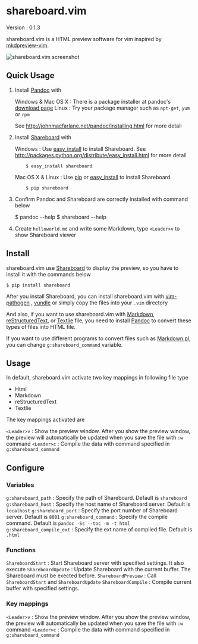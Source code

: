 shareboard.vim
=============================================================================

Version
:   0.1.3

shareboard.vim is a HTML preview software for vim inspired by [mkdpreview-vim][].

![shareboard.vim screenshot](https://raw.github.com/lambdalisue/shareboard.vim/master/static/screenshot001.png "Screenshot")

[mkdpreview-vim]: https://github.com/mattn/mkdpreview-vim


Quick Usage
-----------------------------------------------------------------------------

1.  Install [Pandoc][] with

    Windows & Mac OS X
    :   There is a package installer at pandoc's
        [download page](http://code.google.com/p/pandoc/downloads/list)
    Linux
    :   Try your package manager such as `apt-get`, `yum` or `rpm`

    See http://johnmacfarlane.net/pandoc/installing.html for more detail

2.  Install [Shareboard][] with

    Windows
    :   Use [easy_install][] to install Shareboard. See
        http://packages.python.org/distribute/easy_install.html for more detail

            $ easy_install shareboard

    Mac OS X & Linux
    :   Use [pip][] or [easy_install][] to install Shareboard.

            $ pip shareboard

3.  Confirm Pandoc and Shareboard are correctly installed with command below

    $ pandoc --help
    $ shareboard --help

4.  Create `helloworld.md` and write some Markdown, type `<Leader>v` to show
    Shareboard viewer

[easy_install]: http://packages.python.org/distribute/easy_install.html
[pip]: http://www.pip-installer.org/en/latest/

    
Install
-----------------------------------------------------------------------------

shareboard.vim use [Shareboard][] to display the preview, so you have to install
it with the commands below

    $ pip install shareboard

After you install Shareboard, you can install shareboard.vim with [vim-pathogen][]
, [vundle][] or simply copy the files into your `.vim` directory

And also, if you want to use shareboard.vim with [Markdown][],
[reStructuredText][], or [Textlie][] file, you need to install [Pandoc][] to
convert these types of files into HTML file.

If you want to use different programs to convert files such as [Markdown.pl][],
you can change `g:shareboard_command` variable.

[Shareboard]: https://github.com/lambdalisue/Shareboard
[vim-pathogen]: https://github.com/tpope/vim-pathogen
[vundle]: https://github.com/gmarik/vundle
[Markdown]: http://daringfireball.net/projects/markdown/
[reStructuredText]: http://docutils.sourceforge.net/rst.html
[Textlie]: http://textile.thresholdstate.com/
[Pandoc]: http://johnmacfarlane.net/pandoc/
[Markdown.pl]: http://search.cpan.org/~sekimura/Text-Markdown-Discount-0.04/xt/MarkdownXS.pl

Usage
-----------------------------------------------------------------------------

In default, shareboard.vim activate two key mappings in following file type

-   Html
-   Markdown
-   reStructuredText
-   Textlie

The key mappings activated are

`<Leader>v`
:   Show the preview window. After you show the preview window, the preview
    will automatically be updated when you save the file with `:w` command
`<Leader>c`
:   Compile the data with command specified in `g:shareboard_command`


Configure
-----------------------------------------------------------------------------

### Variables

`g:shareboard_path`
:   Specify the path of Shareboard. Default is `shareboard`
`g:shareboard_host`
:   Specify the host name of Shareboard server. Default is `localhost`
`g:shareboard_port`
:   Specify the port number of Shareboard server. Default is `8081`
`g:shareboard_command`
:   Specify the compile command. Default is `pandoc -Ss --toc -m -t html`
`g:shareboard_compile_ext`
:   Specify the ext name of compiled file. Default is `.html`


### Functions

`ShareboardStart`
:   Start Shareboard server with specified settings. It also execute
`ShareboardUpdate`
:   Update Shareboard with the current buffer. The Shareboard must be exected
    before.
`ShareboardPreview`
:   Call `ShareboardStart` and `ShareboardUpdate`
`ShareboardCompile`
:   Compile current buffer with specified settings.


### Key mappings

`<Leader>v`
:   Show the preview window. After you show the preview window, the preview
    will automatically be updated when you save the file with `:w` command
`<Leader>c`
:   Compile the data with command specified in `g:shareboard_command`
